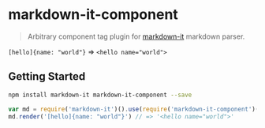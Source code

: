 # markdown-it-component

> Arbitrary component tag plugin for [markdown-it](https://github.com/markdown-it/markdown-it) markdown parser.

`[hello]{name: "world"}` => `<hello name="world">`

## Getting Started


```bash
npm install markdown-it markdown-it-component --save
```

```js
var md = require('markdown-it')().use(require('markdown-it-component')())
md.render('[hello]{name: "world"}') // => '<hello name="world">'
```
